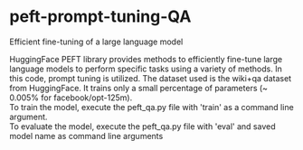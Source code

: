 # peft-prompt-tuning-QA
Efficient fine-tuning of a large language model

HuggingFace PEFT library provides methods to efficiently fine-tune large language models to perform specific tasks using a variety of methods. In this code, prompt tuning is utilized. The dataset used is the wiki+qa dataset from HuggingFace. It trains only a small percentage of parameters (~ 0.005% for facebook/opt-125m).<br>
To train the model, execute the peft_qa.py file with 'train' as a command line argument.<br>
To evaluate the model, execute the peft_qa.py file with 'eval' and saved model name as command line arguments
